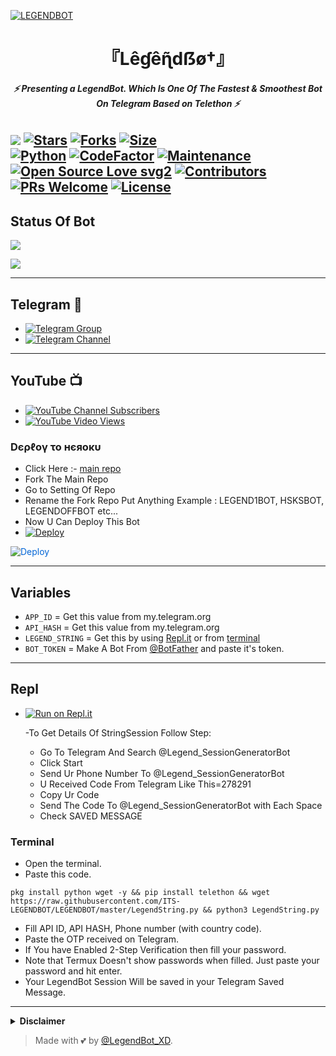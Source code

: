 [![LEGENDBOT](https://telegra.ph/file/2dfd3e6d9007aabffad92.jpg)](https://github.com/ITS-LEGENDBOT/LEGENDBOT)


<h1 align="center">
<b> 『Lêɠêɳ̃dẞø†』 </b>
</h1>

<h6 align="center">
  <b>⚡ Presenting a LegendBot. Which Is One Of The Fastest & Smoothest Bot On Telegram Based on Telethon ⚡</b>
</h6>


[![](https://img.shields.io/badge/LegendBot-v1.0-blue)](#)
[![Stars](https://img.shields.io/github/stars/LEGEND-AI/LEGENDBOT?style=flat-square&color=yellow)](https://github.com/LEGEND-AI/LEGENDBOT/stargazers)
[![Forks](https://img.shields.io/github/forks/LEGEND-AI/LEGENDBOT?style=flat-square&color=orange)](https://github.com/LEGEND-AI/LEGENDBOT/fork)
[![Size](https://img.shields.io/github/repo-size/LEGEND-AI/LEGENDBOT?style=flat-square&color=green)](https://github.com/LEGEND-AI/LEGENDBOT/)   
[![Python](https://img.shields.io/badge/Python-v3.10.2-blue)](https://www.python.org/)
[![CodeFactor](https://www.codefactor.io/repository/github/LEGEND-AI/ultroid/badge/main)](https://www.codefactor.io/repository/github/LEGEND-AI/LEGENDBOT/overview/main)
[![Maintenance](https://img.shields.io/badge/Maintained%3F-yes-green.svg)](https://github.com/LEGEND-AI/LEGENDBOT/graphs/commit-activity)   
[![Open Source Love svg2](https://badges.frapsoft.com/os/v2/open-source.svg?v=103)](https://github.com/LEGEND-AI/LEGENDBOT)
[![Contributors](https://img.shields.io/github/contributors/LEGEND-AI/LEGENDBOT?style=flat-square&color=green)](https://github.com/LEGEND-AI/LEGENDBOT/graphs/contributors)
[![PRs Welcome](https://img.shields.io/badge/PRs-welcome-brightgreen.svg?style=flat-square)](https://makeapullrequest.com)
[![License](https://img.shields.io/badge/License-AGPL-blue)](https://github.com/LEGEND-AI/LEGENDBOT/blob/main/LICENSE)   
------

## Status Of Bot 
<p align="left">
    <a href="https://github.com/LEGEND-AI/LEGENDBOT/network/members"><img src="https://img.shields.io/github/forks/LEGEND-AI/LEGENDBOT?label=Forks&logoColor=Black&style=social"></a><p align="left"><a href="https://github.com/LEGEND-AI/LEGENDBOT/stargazers"><img src="https://img.shields.io/github/stars/LEGEND-AI/LEGENDBOT?logoColor=Blue&style=social"></a><p align="left"><a href="https://github.com/LEGEND-AI/LEGENDBOT"></a><p align="left"><a href="https://github.com/LEGEND-AI/LEGENDBOT?"></a>

------

## Telegram 🏪
- [![Telegram Group](https://img.shields.io/badge/Telegram-Group-brightgreen)](https://t.me/Legend_K_Userbot)
- [![Telegram Channel](https://img.shields.io/badge/Telegram-Channel-brightgreen)](https://t.me/Official_K_LegendBot)

------

## YouTube 📺
- [![YouTube Channel Subscribers](https://img.shields.io/youtube/channel/subscribers/UCvp8PY25PTRhFDZjLv3sVfg?style=social)](https://youtube.com/channel/UCvp8PY25PTRhFDZjLv3sVfg)
- [![YouTube Video Views](https://img.shields.io/youtube/views/CH_KO1wim2o&t?label=Tutorial+•+Heroku+•&style=social)](https://youtu.be/CH_KO1wim2o&t)


<h3> Dєρℓογ το нєяοκυ </h3>

- Click Here :- [main repo](https://github.com/LEGEND-AI/LEGENDBOT)
- Fork The Main Repo 
- Go to Setting Of Repo 
- Rename the Fork Repo Put Anything Example : LEGEND1BOT, HSKSBOT, LEGENDOFFBOT etc...
- Now U Can Deploy This Bot
- [![Deploy](https://www.herokucdn.com/deploy/button.svg)](https://heroku.com/deploy)

<a href="https://heroku.com/deploy/" rel="nofollow" style="background-color: initial; box-sizing: border-box; color: #0366d6; text-decoration-line: none;"><img alt="Deploy" data-canonical-src="https://www.herokucdn.com/deploy/button.svg" src="https://camo.githubusercontent.com/83b0e95b38892b49184e07ad572c94c8038323fb/68747470733a2f2f7777772e6865726f6b7563646e2e636f6d2f6465706c6f792f627574746f6e2e737667" style="border-style: none; box-sizing: initial; max-width: 100%;" /></a></div>
</a>

---------

## Variables

- `APP_ID`  =  Get this value from my.telegram.org
- `API_HASH`  =  Get this value from my.telegram.org
- `LEGEND_STRING`  =  Get this by using [Repl.it](#Repl) or from [terminal](#Terminal)
- `BOT_TOKEN`  =  Make A Bot From [@BotFather](https://t.me/botfather) and paste it's token.
------

## Repl

* [![Run on Repl.it](https://replit.com/badge/github/LEGEND-AI/LEGENDBOT)](https://replit.com/@KrishnaJaiswal1/LEGENDBOT#main.py)

    -To Get Details Of StringSession Follow Step: 

    - Go To Telegram And Search @Legend_SessionGeneratorBot
    - Click Start
    - Send Ur Phone Number To @Legend_SessionGeneratorBot
    - U Received Code From Telegram Like This=278291
    - Copy Ur Code
    - Send The Code To @Legend_SessionGeneratorBot with Each Space
    - Check SAVED MESSAGE

### Terminal
- Open the terminal.
- Paste this code.

`pkg install python wget -y && pip install telethon && wget https://raw.githubusercontent.com/ITS-LEGENDBOT/LEGENDBOT/master/LegendString.py && python3 LegendString.py`
- Fill API ID, API HASH, Phone number (with country code).
- Paste the OTP received on Telegram.
- If You have Enabled 2-Step Verification then fill your password.
- Note that Termux Doesn't show passwords when filled. Just paste your password and hit enter.
- Your LegendBot Session Will be saved in your Telegram Saved Message.



------

<details>
<summary><b> Disclaimer </b></summary>
<br>
  
>                     ❗YOU ARE FOREWARNED❗
> We won't be responsible for any kind of ban due to this bot.

> LegendBot was made for fun purpose and to make group management easier.

> It's your concern if you spam and gets your account banned.

> Also, Forks won't be entertained.

> If you fork this repo and edit plugins, it's your concern for further updates.

> Forking Repo is fine. But if you edit something we will not provide any help.

> In short, Fork At Your Own Risk    

>               💖 Thanks for using our bot 💖

</details>


> Made with 💕 by [@LegendBot_XD](https://t.me/LegendBot_XD).    

